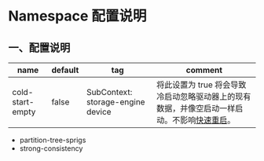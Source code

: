 # Namespace 配置说明

## 一、配置说明
| name | default | tag | comment|
| ---- | ---- | ---- | ----|
| cold-start-empty| false | SubContext: storage-engine device | 将此设置为 true 将会导致冷启动忽略驱动器上的现有数据，并像空启动一样启动。不影响[快速重启](fast-restart/FastRestart.md)。|



- partition-tree-sprigs
- strong-consistency